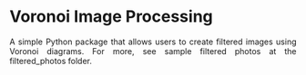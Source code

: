 # Voronoi Image Processing

<p align = 'justify'>
A simple Python package that allows users to create filtered images using Voronoi diagrams. For more, see sample filtered photos at the filtered_photos folder.
</p>
